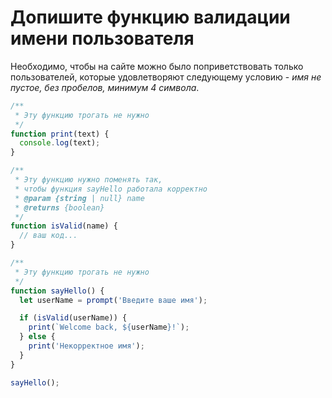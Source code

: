 # Допишите функцию валидации имени пользователя

Необходимо, чтобы на сайте можно было поприветствовать только пользователей,
которые удовлетворяют следующему условию - *имя не пустое, без пробелов, минимум 4 символа*.

```js
/**
 * Эту функцию трогать не нужно
 */
function print(text) {
  console.log(text);
}

/**
 * Эту функцию нужно поменять так,
 * чтобы функция sayHello работала корректно
 * @param {string | null} name
 * @returns {boolean}
 */
function isValid(name) {
  // ваш код...
}

/**
 * Эту функцию трогать не нужно
 */
function sayHello() {
  let userName = prompt('Введите ваше имя');

  if (isValid(userName)) {
    print(`Welcome back, ${userName}!`);
  } else {
    print('Некорректное имя');
  }
}

sayHello();
```


